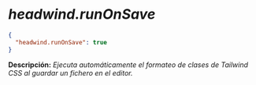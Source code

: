 <!-- Autor: Daniel Benjamin Perez Morales -->
<!-- GitHub: https://github.com/D4nitrix13 -->
<!-- GitLab: https://gitlab.com/D4nitrix13 -->
<!-- Correo electrónico: danielperezdev@proton.me -->

# ***headwind.runOnSave***

```json
{
  "headwind.runOnSave": true
}
```

**Descripción:** *Ejecuta automáticamente el formateo de clases de Tailwind CSS al guardar un fichero en el editor.*
